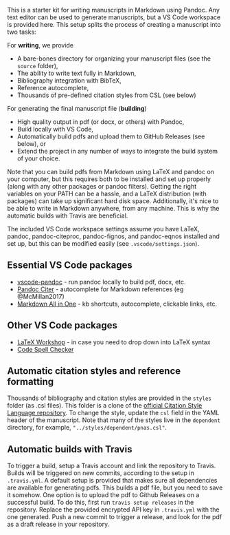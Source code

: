 This is a starter kit for writing manuscripts in Markdown using Pandoc. Any text editor can be used to generate manuscripts, but a VS Code workspace is provided here.
This setup splits the process of creating a manuscript into two tasks:

For **writing**, we provide
* A bare-bones directory for organizing your manuscript files (see the `source` folder),
* The ability to write text fully in Markdown,
* Bibliography integration with BibTeX,
* Reference autocomplete,
* Thousands of pre-defined citation styles from CSL (see below)

For generating the final manuscript file (**building**)
* High quality output in pdf (or docx, or others) with Pandoc,
* Build locally with VS Code,
* Automatically build pdfs and upload them to GitHub Releases (see below), or
* Extend the project in any number of ways to integrate the build system of your choice.

Note that you can build pdfs from Markdown using LaTeX and pandoc on your computer, but this requires both to be installed and set up properly (along with any other packages or pandoc filters). Getting the right variables on your PATH can be a hassle, and a LaTeX distribution (with packages) can take up significant hard disk space. Additionally, it's nice to be able to write in Markdown anywhere, from any machine. This is why the automatic builds with Travis are beneficial.

The included VS Code workspace settings assume you have LaTeX, pandoc, pandoc-citeproc, pandoc-fignos, and pandoc-eqnos installed and set up, but this can be modified easily (see `.vscode/settings.json`).

## Essential VS Code packages

* [vscode-pandoc](https://marketplace.visualstudio.com/items?itemName=DougFinke.vscode-pandoc) - run pandoc locally to build pdf, docx, etc.
* [Pandoc Citer](https://marketplace.visualstudio.com/items?itemName=notZaki.pandocciter) - autocomplete for Markdown references (eg @McMillan2017)
* [Markdown All in One](https://marketplace.visualstudio.com/items?itemName=yzhang.markdown-all-in-one) - kb shortcuts, autocomplete, clickable links, etc.

## Other VS Code packages

* [LaTeX Workshop](https://marketplace.visualstudio.com/items?itemName=James-Yu.latex-workshop) - in case you need to drop down into LaTeX syntax
* [Code Spell Checker](https://marketplace.visualstudio.com/items?itemName=streetsidesoftware.code-spell-checker)

## Automatic citation styles and reference formatting

Thousands of bibliography and citation styles are provided in the `styles` folder (as .csl files). This folder is a clone of the [official Citation Style Language repository](https://github.com/citation-style-language/styles). To change the style, update the `csl` field in the YAML header of the manuscript. Note that many of the styles live in the `dependent` directory, for example, `"../styles/dependent/pnas.csl"`.

## Automatic builds with Travis

To trigger a build, setup a Travis account and link the repository to Travis. Builds will be triggered on new commits, according to the setup in `.travis.yml`. A default setup is provided that makes sure all dependencies are available for generating pdfs. This builds a pdf file, but you need to save it somehow. One option is to upload the pdf to Github Releases on a successful build. To do this, first run `travis setup releases` in the repository. Replace the provided encrypted API key in `.travis.yml` with the one generated. Push a new commit to trigger a release, and look for the pdf as a draft release in your repository.

